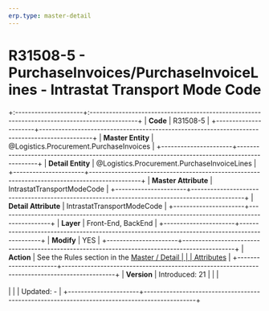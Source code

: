 ```yaml
---
erp.type: master-detail
---
```


# R31508-5 - PurchaseInvoices/PurchaseInvoiceLines - Intrastat Transport Mode Code
+:---------------------+:---------------------------------------------------------------------------------------------+
| **Code**             | R31508-5                                                                                     |
+----------------------+----------------------------------------------------------------------------------------------+
| **Master Entity**    | @Logistics.Procurement.PurchaseInvoices                                                      |
+----------------------+----------------------------------------------------------------------------------------------+
| **Detail Entity**    | @Logistics.Procurement.PurchaseInvoiceLines                                                  |
+----------------------+----------------------------------------------------------------------------------------------+
| **Master Attribute** | IntrastatTransportModeCode                                                                   |
+----------------------+----------------------------------------------------------------------------------------------+
| **Detail Attribute** | IntrastatTransportModeCode                                                                   |
+----------------------+----------------------------------------------------------------------------------------------+
| **Layer**            | Front-End, BackEnd                                                                           |
+----------------------+----------------------------------------------------------------------------------------------+
| **Modify**           | YES                                                                                          |
+----------------------+----------------------------------------------------------------------------------------------+
| **Action**           | See the Rules section in the [Master / Detail                                                |
|                      | Attributes](xref:master-detail)                                                              |
+----------------------+----------------------------------------------------------------------------------------------+
| **Version**          | Introduced: 21                                                                               |
|                      | <br/><br/>                                                                                   |
|                      | Updated: -                                                                                   |
+----------------------+----------------------------------------------------------------------------------------------+
